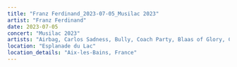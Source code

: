 ```yaml
---
title: "Franz Ferdinand_2023-07-05_Musilac 2023"
artist: "Franz Ferdinand"
date: 2023-07-05
concert: "Musilac 2023"
artists: "Airbag, Carlos Sadness, Bully, Coach Party, Blaas of Glory, Claude, Amaia, Caballero & JeanJass, Pixies, Abraham Alexander, Bob uit Zuid, Dorian, Antoon, 5 Seconds of Summer, Arctic Monkeys, Ayron Jones, AFI, Bökkers, alt-J, Antònia Font, Carolina Durante, Aczino, 070 Shake, Franz Ferdinand"
location: "Esplanade du Lac"
location_details: "Aix-les-Bains, France"
---
```

